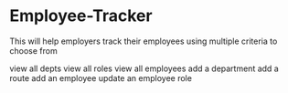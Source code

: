 # Employee-Tracker
This will help employers track their employees using multiple criteria to choose from

view all depts
view all roles
view all employees
add a department
add a route
add an employee
update an employee role